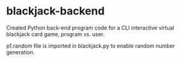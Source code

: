 # blackjack-backend
Created Python back-end program code for a CLI interactive virtual blackjack card game, program vs. user.

p1.random file is imported in blackjack.py to enable random number generation.
